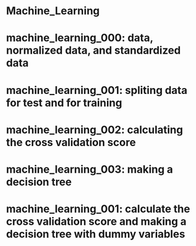 # Machine_Learning
# machine_learning_000: data, normalized data, and standardized data
# machine_learning_001: spliting data for test and for training
# machine_learning_002: calculating the cross validation score
# machine_learning_003: making a decision tree
# machine_learning_001: calculate the cross validation score and making a decision tree with dummy variables
